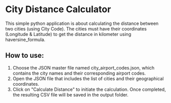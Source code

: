 # City Distance Calculator
This simple python application is about calculating the distance between two cities (using City Code).
The cities must have their coordinates (Longitude & Latitude) to get the distance in kilometer using haversine_formula.

## How to use:
1. Choose the JSON master file named city_airport_codes.json, which contains the city names and their corresponding airport codes.
2. Open the JSON file that includes the list of cities and their geographical coordinates.
3. Click on "Calculate Distance" to initiate the calculation. Once completed, the resulting CSV file will be saved in the output folder.